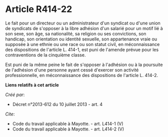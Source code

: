 # Article R414-22

Le fait pour un directeur ou un administrateur d'un syndicat ou d'une union de syndicats de s'opposer à la libre adhésion
d'un salarié pour un motif lié à son sexe, son âge, sa nationalité, sa religion ou ses convictions, son handicap, son
orientation ou identité sexuelle, son appartenance vraie ou supposée à une ethnie ou une race ou son statut civil, en
méconnaissance des dispositions de l'article L. 414-1, est puni de l'amende prévue pour les contraventions de la cinquième
classe. 

Est puni de la même peine le fait de s'opposer à l'adhésion ou à la poursuite de l'adhésion d'une personne ayant cessé
d'exercer son activité professionnelle, en méconnaissance des dispositions de l'article L. 414-2.

**Liens relatifs à cet article**

_Créé par_:

  - Décret n°2013-612 du 10 juillet 2013 - art. 4

_Cite_:

  - Code du travail applicable à Mayotte. - art. L414-1 (V)
  - Code du travail applicable à Mayotte. - art. L414-2 (V)

